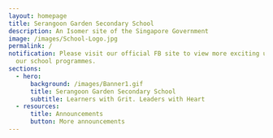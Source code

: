 ```yaml
---
layout: homepage
title: Serangoon Garden Secondary School
description: An Isomer site of the Singapore Government
image: /images/School-Logo.jpg
permalink: /
notification: Please visit our official FB site to view more exciting updates on
  our school programmes.
sections:
  - hero:
      background: /images/Banner1.gif
      title: Serangoon Garden Secondary School
      subtitle: Learners with Grit. Leaders with Heart
  - resources:
      title: Announcements
      button: More announcements
---
```

